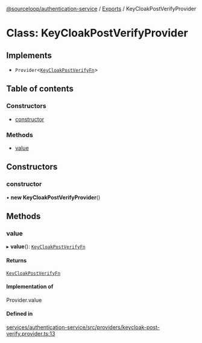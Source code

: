 [@sourceloop/authentication-service](../README.md) / [Exports](../modules.md) / KeyCloakPostVerifyProvider

# Class: KeyCloakPostVerifyProvider

## Implements

- `Provider`<[`KeyCloakPostVerifyFn`](../modules.md#keycloakpostverifyfn)\>

## Table of contents

### Constructors

- [constructor](KeyCloakPostVerifyProvider.md#constructor)

### Methods

- [value](KeyCloakPostVerifyProvider.md#value)

## Constructors

### constructor

• **new KeyCloakPostVerifyProvider**()

## Methods

### value

▸ **value**(): [`KeyCloakPostVerifyFn`](../modules.md#keycloakpostverifyfn)

#### Returns

[`KeyCloakPostVerifyFn`](../modules.md#keycloakpostverifyfn)

#### Implementation of

Provider.value

#### Defined in

[services/authentication-service/src/providers/keycloak-post-verify.provider.ts:13](https://github.com/sourcefuse/loopback4-microservice-catalog/blob/93a7f917/services/authentication-service/src/providers/keycloak-post-verify.provider.ts#L13)
